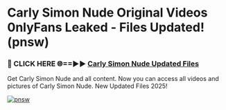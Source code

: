# Carly Simon Nude Original Videos 0nlyFans Leaked - Files Updated! (pnsw)

<h3>🔴 CLICK HERE 🌐==►► <a href="https://tinyurl.com/52m3yx9h" rel="nofollow">Carly Simon Nude Updated Files</a></h3>

Get Carly Simon Nude and all content. Now you can access all videos and pictures of Carly Simon Nude. New Updated Files 2025!

[![pnsw](https://i.imgur.com/TnHtlc8.gif)](https://tinyurl.com/52m3yx9h)
